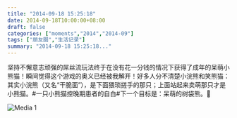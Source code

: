 ```yaml
---
title: "2014-09-18 15:25:18"
date: 2014-09-18T10:00:00+08:00
draft: false
categories: ["moments","2014","2014-09"]
tags: ["朋友圈","生活记录"]
summary: "2014-09-18 15:25:18..."
---
```


坚持不懈意志顽强的屌丝流玩法终于在没有花一分钱的情况下获得了成年的呆萌小熊猫！瞬间觉得这个游戏的奥义已经被我解开！好多人分不清楚小浣熊和笑熊猫：其实小浣熊（又名“干脆面”），是下面猥琐搓手的那只；上面站起来卖萌那只才是小熊猫。#一只小熊猫控晚期患者的自白#下一个目标是：呆萌的树袋熊。🐨

![Media 1](/Moments/photos/2014-09-18/201409181525180.jpg)

